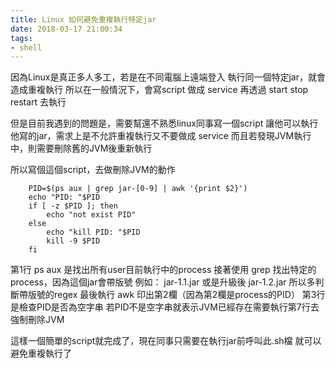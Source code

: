 ```yaml
---
title: Linux 如何避免重複執行特定jar
date: 2018-03-17 21:00:34
tags:
- shell
---
```


因為Linux是真正多人多工，若是在不同電腦上遠端登入
執行同一個特定jar，就會造成重複執行
所以在一般情況下，會寫script 做成 service
再透過 start stop restart 去執行

但是目前我遇到的問題是，需要幫還不熟悉linux同事寫一個script
讓他可以執行他寫的jar，需求上是不允許重複執行又不要做成 service
而且若發現JVM執行中，則需要刪除舊的JVM後重新執行

所以寫個這個script，去做刪除JVM的動作

```shell kill jar JVM, if exist .sh
    PID=$(ps aux | grep jar-[0-9] | awk '{print $2}')
    echo "PID: "$PID
    if [ -z $PID ]; then
        echo "not exist PID"
    else
        echo "kill PID: "$PID
        kill -9 $PID
    fi

```

第1行 ps aux 是找出所有user目前執行中的process
接著使用 grep 找出特定的process，因為這個jar會帶版號
例如： jar-1.1.jar 或是升級後 jar-1.2.jar
所以多判斷帶版號的regex
最後執行 awk 印出第2欄（因為第2欄是process的PID）
第3行是檢查PID是否為空字串
若PID不是空字串就表示JVM已經存在需要執行第7行去強制刪除JVM

這樣一個簡單的script就完成了，現在同事只需要在執行jar前呼叫此.sh檔
就可以避免重複執行了
